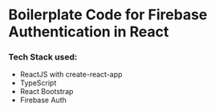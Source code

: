 # Boilerplate Code for Firebase Authentication in React

### Tech Stack used:

- ReactJS with create-react-app
- TypeScript
- React Bootstrap
- Firebase Auth
